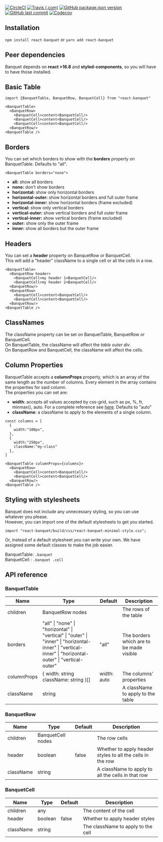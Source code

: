 [![CircleCI](https://img.shields.io/circleci/build/github/asile12/react-banquet/master?label=CircleCI&style=flat-square&token=4c5ae73467df9c656943ccc6e6cc4f125d50e27a)](https://circleci.com/gh/asile12/react-banquet)
[![Travis (.com)](https://img.shields.io/travis/com/asile12/react-banquet?label=TravisCI&style=flat-square)](https://travis-ci.com/asile12/react-banquet)
[![GitHub package.json version](https://img.shields.io/github/package-json/v/asile12/react-banquet?style=flat-square)](https://github.com/asile12/react-banquet/releases)
[![GitHub last commit](https://img.shields.io/github/last-commit/asile12/react-banquet?style=flat-square)](https://github.com/asile12/react-banquet/commits/master)
[![Codecov](https://img.shields.io/codecov/c/github/asile12/react-banquet?style=flat-square)](https://codecov.io/gh/asile12/react-banquet)
## Installation

`npm install react-banquet`
or
`yarn add react-banquet`

## Peer dependencies

Banquet depends on **react >16.8** and **styled-components**, so you will have to have those installed.

## Basic Table
```JSX
import {BanquetTable, BanquetRow, BanquetCell} from "react-banquet"

<BanquetTable>
  <BanquetRow>
    <BanquetCell>content<BanquetCell/>
    <BanquetCell>content<BanquetCell/>
    <BanquetCell>content<BanquetCell/>
  <BanquetRow/>
<BanquetTable />
```

## Borders

You can set which borders to show with the **borders** property on BanquetTable. Defaults to "all".

```JSX
<BanquetTable borders="none">
```

-  **all:** show all borders
-  **none:** don't show borders
-  **horizontal:** show only horizontal borders
-  **horizontal-outer:** show horizontal borders and full outer frame
-  **horizontal-inner:** show horizontal borders (frame excluded)
-  **vertical:** show only vertical borders
-  **vertical-outer:** show vertical borders and full outer frame
-  **vertical-inner:** show vertical borders (frame excluded)
-  **outer:** show only the outer frame
-  **inner:** show all borders but the outer frame

## Headers

You can set a **header** property on BanquetRow or BanquetCell.  
This will add a "header" className to a single cell or all the cells in a row.

```JSX
<BanquetTable>
  <BanquetRow header>
    <BanquetCell>my header 1<BanquetCell/>
    <BanquetCell>my header 2<BanquetCell/>
  <BanquetRow/>
  <BanquetRow>
    <BanquetCell>content<BanquetCell/>
    <BanquetCell>content<BanquetCell/>
  <BanquetRow/>
<BanquetTable />
```

## ClassNames

The className property can be set on BanquetTable, BanquetRow or BanquetCell.  
On BanquetTable, the className will affect the _table outer div_.  
On BanquetRow and BanquetCell, the className will affect the cells.

## Column Properties

BanquetTable accepts a **columnProps** property, which is an array of the same length as the number of columns.
Every element in the array contains the properties for said column.  
The properties you can set are:

-  **width**: accepts all values accepted by css-grid, such as px, %, fr, minmax(), auto. For a complete reference see [here](https://developer.mozilla.org/en-US/docs/Web/CSS/grid-template-columns). Defaults to "auto"
-  **className**: a className to apply to the elements of a single column.

```JSX
const columns = [
  { 
    width:"100px", 
  },
  { 
    width:"250px",
    className:"my-class" 
  },
]

<BanquetTable columnProps={columns}>
  <BanquetRow>
    <BanquetCell>content<BanquetCell/>
    <BanquetCell>content<BanquetCell/>
  <BanquetRow/>
<BanquetTable />
```

## Styling with stylesheets

Banquet does not include any unnecessary styling, so you can use whatever you please.  
However, you can import one of the default stylesheets to get you started.

```
import "react-banquet/build/css/react-banquet-minimal-style.css";
```

Or, instead of a default stylesheet you can write your own. We have assigned some default classes to make the job easier.

BanquetTable: `.banquet`  
BanquetCell : `.banquet .cell`

## API reference

### BanquetTable

| Name        | Type                                                                                                                                                                                        | Default                        | Description                              |
| ----------- | ------------------------------------------------------------------------------------------------------------------------------------------------------------------------------------------- | ------------------------------ | ---------------------------------------- |
| children    | BanquetRow nodes                                                                                                                                                                            |                                | The rows of the table                    |
| borders     | "all" &#124; "none" &#124; "horizontal" &#124; "vertical" &#124; "outer" &#124; "inner" &#124; "horizontal-inner" &#124; "vertical-inner" &#124; "horizontal-outer" &#124; "vertical-outer" | "all"                          | The borders which are to be made visible |
| columnProps | { width: string className: string }[]                                                                                                                                                       | width: auto                    | The columns' properties                  |
| className | string            |         | A className to apply to the table          |

### BanquetRow

| Name      | Type              | Default | Description                                                |
| --------- | ----------------- | ------- | ---------------------------------------------------------- |
| children  | BanquetCell nodes |         | The row cells                                              |
| header    | boolean           | false   | Whether to apply header styles to all the cells in the row |
| className | string            |         | A className to apply to all the cells in that row          |

### BanquetCell

| Name      | Type    | Default | Description                        |
| --------- | ------- | ------- | ---------------------------------- |
| children  | any     |         | The content of the cell            |
| header    | boolean | false   | Whether to apply header styles     |
| className | string  |         | The className to apply to the cell |
